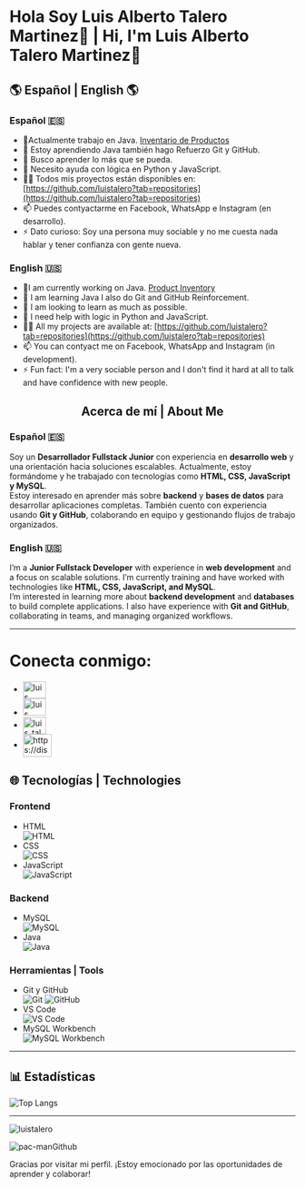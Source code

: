 # Hola Soy Luis Alberto Talero Martinez👋 | Hi, I'm Luis Alberto Talero Martinez👋

## 🌎 Español | English 🌎

### Español 🇪🇸

- 🔭Actualmente trabajo en Java. [Inventario de Productos](https://github.com/luistalero/Inventario_Productos)
- 🌱 Estoy aprendiendo Java también hago Refuerzo Git y GitHub.
- 👯 Busco aprender lo más que se pueda. 
- 🤔 Necesito ayuda con lógica en Python y JavaScript. 
- 👨‍💻 Todos mis proyectos están disponibles en: [https://github.com/luistalero?tab=repositories](https://github.com/luistalero?tab=repositories)
- 📫 Puedes contyactarme en Facebook, WhatsApp e Instagram (en desarrollo).
- ⚡ Dato curioso: Soy una persona muy sociable y no me cuesta nada hablar y tener confianza con gente nueva.
### English 🇺🇸
- 🔭I am currently working on Java. [Product Inventory](https://github.com/luistalero/Inventario_Productos)
- 🌱 I am learning Java I also do Git and GitHub Reinforcement.
- 👯 I am looking to learn as much as possible. 
- 🤔 I need help with logic in Python and JavaScript. 
- 👨‍💻 All my projects are available at: [https://github.com/luistalero?tab=repositories](https://github.com/luistalero?tab=repositories)
- 📫 You can contyact me on Facebook, WhatsApp and Instagram (in development).
- ⚡ Fun fact: I'm a very sociable person and I don't find it hard at all to talk and have confidence with new people.

<div align="center">
  <h2>Acerca de mí | About Me</h2>
</div>

### Español 🇪🇸

Soy un **Desarrollador Fullstack Junior** con experiencia en **desarrollo web** y una orientación hacia soluciones escalables. Actualmente, estoy formándome y he trabajado con tecnologías como **HTML, CSS, JavaScript y MySQL**.  
Estoy interesado en aprender más sobre **backend** y **bases de datos** para desarrollar aplicaciones completas. También cuento con experiencia usando **Git y GitHub**, colaborando en equipo y gestionando flujos de trabajo organizados.

### English 🇺🇸

I’m a **Junior Fullstack Developer** with experience in **web development** and a focus on scalable solutions. I’m currently training and have worked with technologies like **HTML, CSS, JavaScript, and MySQL**.  
I’m interested in learning more about **backend development** and **databases** to build complete applications. I also have experience with **Git and GitHub**, collaborating in teams, and managing organized workflows.

---

# Conecta conmigo:

- <a href="https://www.linkedin.com/in/luis-alberto-talero-martinez-948133320/" target="blank"><img align="center" src="https://raw.githubusercontent.com/rahuldkjain/github-profile-readme-generator/master/src/images/icons/Social/linked-in-alt.svg" alt="luis alberto talero martinez" height="30" width="40" /></a>
- <a href="https://www.facebook.com/luisalberto.taleromartinez.3" target="blank"><img alinear="centro" src="https://raw.githubusercontent.com/rahuldkjain/github-profile-readme-generator/master/src/images/icons/Social/facebook.svg" alt="luis talero" height="30" width="40" /></a>
- <a href="https://instagram.com/luis_talero18" destino="blanco"><img align="center" src="https://raw.githubusercontent.com/rahuldkjain/github-profile-readme-generator/master/src/images/icons/Social/instagram.svg" alt="luis_talero18" height="30" width="40" /></a>
- <a href="https://discord.gg/https://discord.gg/BXFpGtVu" destino="blanco"><img align="center" src="https://raw.githubusercontent.com/rahuldkjain/github-profile-readme-generator/master/src/images/icons/Social/discord.svg" alt="https://discord.gg/BXFpGtVu" height="40" width="50" /></a>

## 🌐 Tecnologías | Technologies

### Frontend

- HTML  
  ![HTML](https://img.shields.io/badge/HTML-5-FF5733?logo=html5)
- CSS  
  ![CSS](https://img.shields.io/badge/CSS-3-2965F1?logo=css3)
- JavaScript  
  ![JavaScript](https://img.shields.io/badge/JavaScript-ES6-F7DF1E?logo=javascript)

### Backend

- MySQL  
  ![MySQL](https://img.shields.io/badge/MySQL-8.0-4479A1?logo=mysql)
- Java <br>
  ![Java](https://img.shields.io/badge/Java-17-007396?logo=java)
### Herramientas | Tools

- Git y GitHub  
  ![Git](https://img.shields.io/badge/Git-F05032?logo=git&logoColor=white)
  ![GitHub](https://img.shields.io/badge/GitHub-181717?logo=github&logoColor=white)
- VS Code  
  ![VS Code](https://img.shields.io/badge/VS%20Code-007ACC?logo=visualstudiocode&logoColor=white)
- MySQL Workbench  
  ![MySQL Workbench](https://img.shields.io/badge/MySQL%20Workbench-4479A1?logo=mysql&logoColor=white)

---

## 📊 Estadísticas
![Top Langs](https://github-readme-stats.vercel.app/api/top-langs/?username=luistalero&layout=compact&theme=dark)

---
  
<img align="center" src="https://github-readme-stats.vercel.app/api?username=luistalero&show_icons=true&locale=es" alt="luistalero" />

![pac-manGithub](https://github.com/user-attachments/assets/94cba98b-42ff-4499-875e-30e8f29e8a3a)

Gracias por visitar mi perfil. ¡Estoy emocionado por las oportunidades de aprender y colaborar!
</p>

